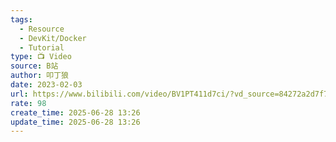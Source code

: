 ```yaml
---
tags:
  - Resource
  - DevKit/Docker
  - Tutorial
type: 📺 Video
source: B站
author: 叩丁狼
date: 2023-02-03
url: https://www.bilibili.com/video/BV1PT411d7ci/?vd_source=84272a2d7f72158b38778819be5bc6ad
rate: 98
create_time: 2025-06-28 13:26
update_time: 2025-06-28 13:26
---
```

